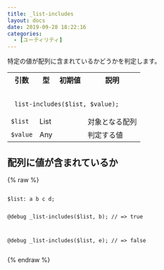 ```yaml
---
title: _list-includes
layout: docs
date: 2019-09-28 18:22:16
categories:
  - [ユーティリティ]
---
```


特定の値が配列に含まれているかどうかを判定します。

<table>
  <tr>
    <th>引数</th>
    <th>型</th>
    <th>初期値</th>
    <th>説明</th>
  </tr>
  <tr>
    <td colspan="4">
      <pre class="language-scss"><code>
_list-includes($list, $value);
</code></pre>
    </td>
  </tr>
  <tr>
    <td><code>$list</code></td>
    <td>List</td>
    <td></td>
    <td>対象となる配列</td>
  </tr>
  <tr>
    <td><code>$value</code></td>
    <td>Any</td>
    <td></td>
    <td>判定する値</td>
  </tr>
</table>

## 配列に値が含まれているか

<div class="c demo">
  <div class="code">
    {% raw %}
      <pre class="language-scss"><code>
$list: a b c d;

@debug _list-includes($list, b);
// => true

@debug _list-includes($list, e);
// => false
</code></pre>
    {% endraw %}
  </div>
</div>
